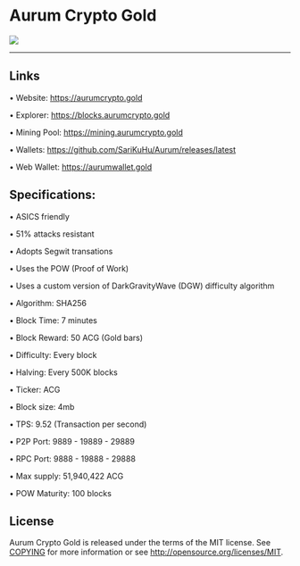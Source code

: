 Aurum Crypto Gold
========
![](https://i.imgur.com/f9wp1xf.jpeg)


---


Links
----------------

• Website: https://aurumcrypto.gold

• Explorer: https://blocks.aurumcrypto.gold

• Mining Pool: https://mining.aurumcrypto.gold

• Wallets:  https://github.com/SariKuHu/Aurum/releases/latest

• Web Wallet:  https://aurumwallet.gold





Specifications:
----------------------



• ASICS friendly

• 51% attacks resistant

• Adopts Segwit transations

• Uses the POW (Proof of Work)

• Uses a custom version of DarkGravityWave (DGW) difficulty algorithm

• Algorithm:        SHA256

• Block Time:       7 minutes

• Block Reward:     50 ACG (Gold bars)

• Difficulty:       Every block

• Halving:          Every 500K blocks

• Ticker:           ACG

• Block size:       4mb

• TPS:      	    9.52 (Transaction per second)

• P2P Port:         9889 - 19889 - 29889

• RPC Port:         9888 - 19888 - 29888

• Max supply:       51,940,422 ACG

• POW Maturity:     100 blocks









License
-------

Aurum Crypto Gold is released under the terms of the MIT license. See [COPYING](COPYING) for more
information or see http://opensource.org/licenses/MIT.

